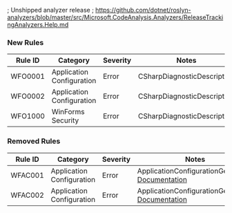 ﻿; Unshipped analyzer release
; https://github.com/dotnet/roslyn-analyzers/blob/master/src/Microsoft.CodeAnalysis.Analyzers/ReleaseTrackingAnalyzers.Help.md

### New Rules

Rule ID | Category | Severity | Notes
--------|----------|----------|-------
WFO0001 | Application Configuration | Error | CSharpDiagnosticDescriptors
WFO0002 | Application Configuration | Error | CSharpDiagnosticDescriptors
WFO1000 | WinForms Security | Error | CSharpDiagnosticDescriptors

### Removed Rules

Rule ID | Category | Severity | Notes
--------|----------|----------|--------------------
WFAC001 | Application Configuration | Error | ApplicationConfigurationGenerator, [Documentation](https://github.com/dotnet/winforms/blob/main/src/System.Windows.Forms.Analyzers.CSharp/ApplicationConfigurationGenerator.Help.md)
WFAC002 | Application Configuration | Error | ApplicationConfigurationGenerator, [Documentation](https://github.com/dotnet/winforms/blob/main/src/System.Windows.Forms.Analyzers.CSharp/ApplicationConfigurationGenerator.Help.md)

